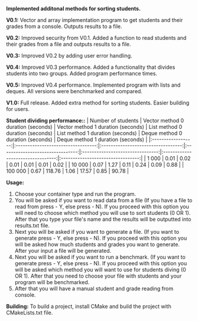 **Implemented additonal methods for sorting students.**

**V0.1:**
Vector and array implementation program to get students and their grades from a console. Outputs results to a file.

**V0.2:**
Improved security from V0.1. Added a function to read students and their grades from a file and outputs results to a file.

**V0.3:**
Improved V0.2 by adding user error handling.

**V0.4:**
Improved V0.3 performance. Added a functionality that divides students into two groups. Added program performance times.

**V0.5:**
Improved V0.4 performance. Implemented program with lists and deques. All versions were benchmarked and compared.

**V1.0:**
Full release. Added extra method for sorting students. Easier building for users.


**Student dividing performance::**
| Number of students | Vector method 0 duration (seconds) | Vector method 1 duration (seconds) | List method 0 duration (seconds) | List method 1 duration (seconds) | Deque method 0 duration (seconds) | Deque method 1 duration (seconds) |
|:------------------:|:----------------------------------:|:----------------------------------:|:--------------------------------:|:--------------------------------:|:---------------------------------:|:---------------------------------:|
|        1 000       |                0.01                |                0.02                |               0.01               |               0.01               |                0.01               |                0.02               |
|       10 000       |                0.07                |                1.27                |               0.11               |               0.24               |                0.09               |                0.88               |
|       100 000      |                0.67                |               118.76               |               1.06               |               17.57              |                0.85               |               90.78               |

**Usage:**
1. Choose your container type and run the program.
2. You will be asked if you want to read data from a file (If you have a file to read from press - Y, else press - N). If you proceed with this option you will need to choose which method you will use to sort students (0 OR 1). After that you type your file's name and the results will be outputted into results.txt file.
3. Next you will be asked if you want to generate a file. (If you want to generate press - Y, else press - N). If you proceed with this option you will be asked how much students and grades you want to generate. After your input a file will be generated.
4. Next you will be asked if you want to run a benchmark. (If you want to generate press - Y, else press - N). If you proceed with this option you will be asked which method you will want to use for students diving (0 OR 1). After that you need to choose your file with students and your program will be benchmarked. 
5. After that you will have a manual student and grade reading from console.

**Building:**
To build a project, install CMake and build the project with CMakeLists.txt file.
